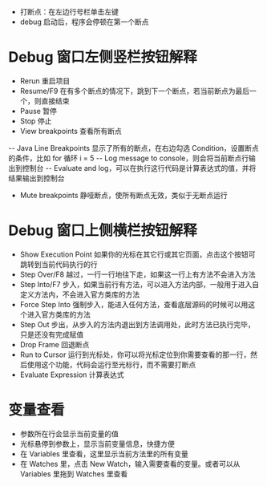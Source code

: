 - 打断点：在左边行号栏单击左键
- debug 启动后，程序会停顿在第一个断点

# Debug 窗口左侧竖栏按钮解释

- Rerun 重启项目
- Resume/F9 在有多个断点的情况下，跳到下一个断点，若当前断点为最后一个，则直接结束
- Pause 暂停
- Stop 停止
- View breakpoints 查看所有断点

-- Java Line Breakpoints 显示了所有的断点，在右边勾选 Condition，设置断点的条件，比如 for 循环 i = 5
-- Log message to console，则会将当前断点行输出到控制台
-- Evaluate and log，可以在执行这行代码是计算表达式的值，并将结果输出到控制台

- Mute breakpoints 静哑断点，使所有断点无效，类似于无断点运行

# Debug 窗口上侧横栏按钮解释
- Show Execution Point 如果你的光标在其它行或其它页面，点击这个按钮可跳转到当前代码执行的行
- Step Over/F8 越过，一行一行地往下走，如果这一行上有方法不会进入方法
- Step Into/F7 步入，如果当前行有方法，可以进入方法内部，一般用于进入自定义方法内，不会进入官方类库的方法
- Force Step Into 强制步入，能进入任何方法，查看底层源码的时候可以用这个进入官方类库的方法
- Step Out 步出，从步入的方法内退出到方法调用处，此时方法已执行完毕，只是还没有完成赋值
- Drop Frame 回退断点
- Run to Cursor 运行到光标处，你可以将光标定位到你需要查看的那一行，然后使用这个功能，代码会运行至光标行，而不需要打断点
- Evaluate Expression 计算表达式

# 变量查看
- 参数所在行会显示当前变量的值
- 光标悬停到参数上，显示当前变量信息，快捷方便
- 在 Variables 里查看，这里显示当前方法里的所有变量
- 在 Watches 里，点击 New Watch，输入需要查看的变量。或者可以从 Variables 里拖到 Watches 里查看